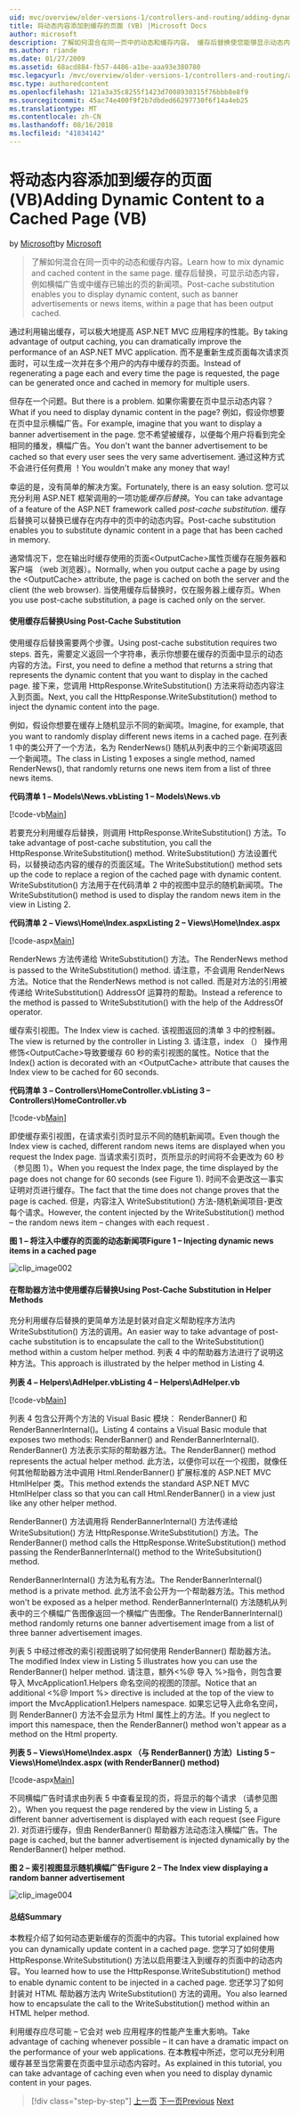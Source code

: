 ```yaml
---
uid: mvc/overview/older-versions-1/controllers-and-routing/adding-dynamic-content-to-a-cached-page-vb
title: 将动态内容添加到缓存的页面 (VB) |Microsoft Docs
author: microsoft
description: 了解如何混合在同一页中的动态和缓存内容。 缓存后替换使您能够显示动态内容，例如横幅广告 o...
ms.author: riande
ms.date: 01/27/2009
ms.assetid: 68acd884-fb57-4486-a1be-aaa93e380780
msc.legacyurl: /mvc/overview/older-versions-1/controllers-and-routing/adding-dynamic-content-to-a-cached-page-vb
msc.type: authoredcontent
ms.openlocfilehash: 121a3a35c8255f1423d7008930315f76bbb8e8f9
ms.sourcegitcommit: 45ac74e400f9f2b7dbded66297730f6f14a4eb25
ms.translationtype: MT
ms.contentlocale: zh-CN
ms.lasthandoff: 08/16/2018
ms.locfileid: "41834142"
---
```

<a name="adding-dynamic-content-to-a-cached-page-vb"></a><span data-ttu-id="6bb06-104">将动态内容添加到缓存的页面 (VB)</span><span class="sxs-lookup"><span data-stu-id="6bb06-104">Adding Dynamic Content to a Cached Page (VB)</span></span>
====================
<span data-ttu-id="6bb06-105">by [Microsoft](https://github.com/microsoft)</span><span class="sxs-lookup"><span data-stu-id="6bb06-105">by [Microsoft](https://github.com/microsoft)</span></span>

> <span data-ttu-id="6bb06-106">了解如何混合在同一页中的动态和缓存内容。</span><span class="sxs-lookup"><span data-stu-id="6bb06-106">Learn how to mix dynamic and cached content in the same page.</span></span> <span data-ttu-id="6bb06-107">缓存后替换，可显示动态内容，例如横幅广告或中缓存已输出的页的新闻项。</span><span class="sxs-lookup"><span data-stu-id="6bb06-107">Post-cache substitution enables you to display dynamic content, such as banner advertisements or news items, within a page that has been output cached.</span></span>


<span data-ttu-id="6bb06-108">通过利用输出缓存，可以极大地提高 ASP.NET MVC 应用程序的性能。</span><span class="sxs-lookup"><span data-stu-id="6bb06-108">By taking advantage of output caching, you can dramatically improve the performance of an ASP.NET MVC application.</span></span> <span data-ttu-id="6bb06-109">而不是重新生成页面每次请求页面时，可以生成一次并在多个用户的内存中缓存的页面。</span><span class="sxs-lookup"><span data-stu-id="6bb06-109">Instead of regenerating a page each and every time the page is requested, the page can be generated once and cached in memory for multiple users.</span></span>

<span data-ttu-id="6bb06-110">但存在一个问题。</span><span class="sxs-lookup"><span data-stu-id="6bb06-110">But there is a problem.</span></span> <span data-ttu-id="6bb06-111">如果你需要在页中显示动态内容？</span><span class="sxs-lookup"><span data-stu-id="6bb06-111">What if you need to display dynamic content in the page?</span></span> <span data-ttu-id="6bb06-112">例如，假设你想要在页中显示横幅广告。</span><span class="sxs-lookup"><span data-stu-id="6bb06-112">For example, imagine that you want to display a banner advertisement in the page.</span></span> <span data-ttu-id="6bb06-113">您不希望被缓存，以便每个用户将看到完全相同的播发，横幅广告。</span><span class="sxs-lookup"><span data-stu-id="6bb06-113">You don't want the banner advertisement to be cached so that every user sees the very same advertisement.</span></span> <span data-ttu-id="6bb06-114">通过这种方式不会进行任何费用 ！</span><span class="sxs-lookup"><span data-stu-id="6bb06-114">You wouldn't make any money that way!</span></span>

<span data-ttu-id="6bb06-115">幸运的是，没有简单的解决方案。</span><span class="sxs-lookup"><span data-stu-id="6bb06-115">Fortunately, there is an easy solution.</span></span> <span data-ttu-id="6bb06-116">您可以充分利用 ASP.NET 框架调用的一项功能*缓存后替换*。</span><span class="sxs-lookup"><span data-stu-id="6bb06-116">You can take advantage of a feature of the ASP.NET framework called *post-cache substitution*.</span></span> <span data-ttu-id="6bb06-117">缓存后替换可以替换已缓存在内存中的页中的动态内容。</span><span class="sxs-lookup"><span data-stu-id="6bb06-117">Post-cache substitution enables you to substitute dynamic content in a page that has been cached in memory.</span></span>


<span data-ttu-id="6bb06-118">通常情况下，您在输出时缓存使用的页面&lt;OutputCache&gt;属性页缓存在服务器和客户端 （web 浏览器）。</span><span class="sxs-lookup"><span data-stu-id="6bb06-118">Normally, when you output cache a page by using the &lt;OutputCache&gt; attribute, the page is cached on both the server and the client (the web browser).</span></span> <span data-ttu-id="6bb06-119">当使用缓存后替换时，仅在服务器上缓存页。</span><span class="sxs-lookup"><span data-stu-id="6bb06-119">When you use post-cache substitution, a page is cached only on the server.</span></span>


#### <a name="using-post-cache-substitution"></a><span data-ttu-id="6bb06-120">使用缓存后替换</span><span class="sxs-lookup"><span data-stu-id="6bb06-120">Using Post-Cache Substitution</span></span>

<span data-ttu-id="6bb06-121">使用缓存后替换需要两个步骤。</span><span class="sxs-lookup"><span data-stu-id="6bb06-121">Using post-cache substitution requires two steps.</span></span> <span data-ttu-id="6bb06-122">首先，需要定义返回一个字符串，表示你想要在缓存的页面中显示的动态内容的方法。</span><span class="sxs-lookup"><span data-stu-id="6bb06-122">First, you need to define a method that returns a string that represents the dynamic content that you want to display in the cached page.</span></span> <span data-ttu-id="6bb06-123">接下来，您调用 HttpResponse.WriteSubstitution() 方法来将动态内容注入到页面。</span><span class="sxs-lookup"><span data-stu-id="6bb06-123">Next, you call the HttpResponse.WriteSubstitution() method to inject the dynamic content into the page.</span></span>

<span data-ttu-id="6bb06-124">例如，假设你想要在缓存上随机显示不同的新闻项。</span><span class="sxs-lookup"><span data-stu-id="6bb06-124">Imagine, for example, that you want to randomly display different news items in a cached page.</span></span> <span data-ttu-id="6bb06-125">在列表 1 中的类公开了一个方法，名为 RenderNews() 随机从列表中的三个新闻项返回一个新闻项。</span><span class="sxs-lookup"><span data-stu-id="6bb06-125">The class in Listing 1 exposes a single method, named RenderNews(), that randomly returns one news item from a list of three news items.</span></span>

<span data-ttu-id="6bb06-126">**代码清单 1 – Models\News.vb**</span><span class="sxs-lookup"><span data-stu-id="6bb06-126">**Listing 1 – Models\News.vb**</span></span>

[!code-vb[Main](adding-dynamic-content-to-a-cached-page-vb/samples/sample1.vb)]

<span data-ttu-id="6bb06-127">若要充分利用缓存后替换，则调用 HttpResponse.WriteSubstitution() 方法。</span><span class="sxs-lookup"><span data-stu-id="6bb06-127">To take advantage of post-cache substitution, you call the HttpResponse.WriteSubstitution() method.</span></span> <span data-ttu-id="6bb06-128">WriteSubstitution() 方法设置代码，以替换动态内容的缓存的页面区域。</span><span class="sxs-lookup"><span data-stu-id="6bb06-128">The WriteSubstitution() method sets up the code to replace a region of the cached page with dynamic content.</span></span> <span data-ttu-id="6bb06-129">WriteSubstitution() 方法用于在代码清单 2 中的视图中显示的随机新闻项。</span><span class="sxs-lookup"><span data-stu-id="6bb06-129">The WriteSubstitution() method is used to display the random news item in the view in Listing 2.</span></span>

<span data-ttu-id="6bb06-130">**代码清单 2 – Views\Home\Index.aspx**</span><span class="sxs-lookup"><span data-stu-id="6bb06-130">**Listing 2 – Views\Home\Index.aspx**</span></span>

[!code-aspx[Main](adding-dynamic-content-to-a-cached-page-vb/samples/sample2.aspx)]

<span data-ttu-id="6bb06-131">RenderNews 方法传递给 WriteSubstitution() 方法。</span><span class="sxs-lookup"><span data-stu-id="6bb06-131">The RenderNews method is passed to the WriteSubstitution() method.</span></span> <span data-ttu-id="6bb06-132">请注意，不会调用 RenderNews 方法。</span><span class="sxs-lookup"><span data-stu-id="6bb06-132">Notice that the RenderNews method is not called.</span></span> <span data-ttu-id="6bb06-133">而是对方法的引用被传递给 WriteSubstitution() AddressOf 运算符的帮助。</span><span class="sxs-lookup"><span data-stu-id="6bb06-133">Instead a reference to the method is passed to WriteSubstitution() with the help of the AddressOf operator.</span></span>

<span data-ttu-id="6bb06-134">缓存索引视图。</span><span class="sxs-lookup"><span data-stu-id="6bb06-134">The Index view is cached.</span></span> <span data-ttu-id="6bb06-135">该视图返回的清单 3 中的控制器。</span><span class="sxs-lookup"><span data-stu-id="6bb06-135">The view is returned by the controller in Listing 3.</span></span> <span data-ttu-id="6bb06-136">请注意，index （） 操作用修饰&lt;OutputCache&gt;导致要缓存 60 秒的索引视图的属性。</span><span class="sxs-lookup"><span data-stu-id="6bb06-136">Notice that the Index() action is decorated with an &lt;OutputCache&gt; attribute that causes the Index view to be cached for 60 seconds.</span></span>

<span data-ttu-id="6bb06-137">**代码清单 3 – Controllers\HomeController.vb**</span><span class="sxs-lookup"><span data-stu-id="6bb06-137">**Listing 3 – Controllers\HomeController.vb**</span></span>

[!code-vb[Main](adding-dynamic-content-to-a-cached-page-vb/samples/sample3.vb)]

<span data-ttu-id="6bb06-138">即使缓存索引视图，在请求索引页时显示不同的随机新闻项。</span><span class="sxs-lookup"><span data-stu-id="6bb06-138">Even though the Index view is cached, different random news items are displayed when you request the Index page.</span></span> <span data-ttu-id="6bb06-139">当请求索引页时，页所显示的时间将不会更改为 60 秒 （参见图 1）。</span><span class="sxs-lookup"><span data-stu-id="6bb06-139">When you request the Index page, the time displayed by the page does not change for 60 seconds (see Figure 1).</span></span> <span data-ttu-id="6bb06-140">时间不会更改这一事实证明对页进行缓存。</span><span class="sxs-lookup"><span data-stu-id="6bb06-140">The fact that the time does not change proves that the page is cached.</span></span> <span data-ttu-id="6bb06-141">但是，内容注入 WriteSubstitution() 方法-随机新闻项目-更改每个请求。</span><span class="sxs-lookup"><span data-stu-id="6bb06-141">However, the content injected by the WriteSubstitution() method – the random news item – changes with each request .</span></span>

<span data-ttu-id="6bb06-142">**图 1 – 将注入中缓存的页面的动态新闻项**</span><span class="sxs-lookup"><span data-stu-id="6bb06-142">**Figure 1 – Injecting dynamic news items in a cached page**</span></span>

![clip_image002](adding-dynamic-content-to-a-cached-page-vb/_static/image1.jpg)

#### <a name="using-post-cache-substitution-in-helper-methods"></a><span data-ttu-id="6bb06-144">在帮助器方法中使用缓存后替换</span><span class="sxs-lookup"><span data-stu-id="6bb06-144">Using Post-Cache Substitution in Helper Methods</span></span>

<span data-ttu-id="6bb06-145">充分利用缓存后替换的更简单方法是封装对自定义帮助程序方法内 WriteSubstitution() 方法的调用。</span><span class="sxs-lookup"><span data-stu-id="6bb06-145">An easier way to take advantage of post-cache substitution is to encapsulate the call to the WriteSubstitution() method within a custom helper method.</span></span> <span data-ttu-id="6bb06-146">列表 4 中的帮助器方法进行了说明这种方法。</span><span class="sxs-lookup"><span data-stu-id="6bb06-146">This approach is illustrated by the helper method in Listing 4.</span></span>

<span data-ttu-id="6bb06-147">**列表 4 – Helpers\AdHelper.vb**</span><span class="sxs-lookup"><span data-stu-id="6bb06-147">**Listing 4 – Helpers\AdHelper.vb**</span></span>

[!code-vb[Main](adding-dynamic-content-to-a-cached-page-vb/samples/sample4.vb)]

<span data-ttu-id="6bb06-148">列表 4 包含公开两个方法的 Visual Basic 模块： RenderBanner() 和 RenderBannerInternal()。</span><span class="sxs-lookup"><span data-stu-id="6bb06-148">Listing 4 contains a Visual Basic module that exposes two methods: RenderBanner() and RenderBannerInternal().</span></span> <span data-ttu-id="6bb06-149">RenderBanner() 方法表示实际的帮助器方法。</span><span class="sxs-lookup"><span data-stu-id="6bb06-149">The RenderBanner() method represents the actual helper method.</span></span> <span data-ttu-id="6bb06-150">此方法，以便你可以在一个视图，就像任何其他帮助器方法中调用 Html.RenderBanner() 扩展标准的 ASP.NET MVC HtmlHelper 类。</span><span class="sxs-lookup"><span data-stu-id="6bb06-150">This method extends the standard ASP.NET MVC HtmlHelper class so that you can call Html.RenderBanner() in a view just like any other helper method.</span></span>

<span data-ttu-id="6bb06-151">RenderBanner() 方法调用将 RenderBannerInternal() 方法传递给 WriteSubsitution() 方法 HttpResponse.WriteSubstitution() 方法。</span><span class="sxs-lookup"><span data-stu-id="6bb06-151">The RenderBanner() method calls the HttpResponse.WriteSubstitution() method passing the RenderBannerInternal() method to the WriteSubsitution() method.</span></span>

<span data-ttu-id="6bb06-152">RenderBannerInternal() 方法为私有方法。</span><span class="sxs-lookup"><span data-stu-id="6bb06-152">The RenderBannerInternal() method is a private method.</span></span> <span data-ttu-id="6bb06-153">此方法不会公开为一个帮助器方法。</span><span class="sxs-lookup"><span data-stu-id="6bb06-153">This method won't be exposed as a helper method.</span></span> <span data-ttu-id="6bb06-154">RenderBannerInternal() 方法随机从列表中的三个横幅广告图像返回一个横幅广告图像。</span><span class="sxs-lookup"><span data-stu-id="6bb06-154">The RenderBannerInternal() method randomly returns one banner advertisement image from a list of three banner advertisement images.</span></span>

<span data-ttu-id="6bb06-155">列表 5 中经过修改的索引视图说明了如何使用 RenderBanner() 帮助器方法。</span><span class="sxs-lookup"><span data-stu-id="6bb06-155">The modified Index view in Listing 5 illustrates how you can use the RenderBanner() helper method.</span></span> <span data-ttu-id="6bb06-156">请注意，额外&lt;%@ 导入 %&gt;指令，则包含要导入 MvcApplication1.Helpers 命名空间的视图的顶部。</span><span class="sxs-lookup"><span data-stu-id="6bb06-156">Notice that an additional &lt;%@ Import %&gt; directive is included at the top of the view to import the MvcApplication1.Helpers namespace.</span></span> <span data-ttu-id="6bb06-157">如果忘记导入此命名空间，则 RenderBanner() 方法不会显示为 Html 属性上的方法。</span><span class="sxs-lookup"><span data-stu-id="6bb06-157">If you neglect to import this namespace, then the RenderBanner() method won't appear as a method on the Html property.</span></span>

<span data-ttu-id="6bb06-158">**列表 5 – Views\Home\Index.aspx （与 RenderBanner() 方法）**</span><span class="sxs-lookup"><span data-stu-id="6bb06-158">**Listing 5 – Views\Home\Index.aspx (with RenderBanner() method)**</span></span>

[!code-aspx[Main](adding-dynamic-content-to-a-cached-page-vb/samples/sample5.aspx)]

<span data-ttu-id="6bb06-159">不同横幅广告时请求由列表 5 中查看呈现的页，将显示的每个请求 （请参见图 2）。</span><span class="sxs-lookup"><span data-stu-id="6bb06-159">When you request the page rendered by the view in Listing 5, a different banner advertisement is displayed with each request (see Figure 2).</span></span> <span data-ttu-id="6bb06-160">对页进行缓存，但由 RenderBanner() 帮助器方法动态注入横幅广告。</span><span class="sxs-lookup"><span data-stu-id="6bb06-160">The page is cached, but the banner advertisement is injected dynamically by the RenderBanner() helper method.</span></span>

<span data-ttu-id="6bb06-161">**图 2 – 索引视图显示随机横幅广告**</span><span class="sxs-lookup"><span data-stu-id="6bb06-161">**Figure 2 – The Index view displaying a random banner advertisement**</span></span>

![clip_image004](adding-dynamic-content-to-a-cached-page-vb/_static/image2.jpg)

#### <a name="summary"></a><span data-ttu-id="6bb06-163">总结</span><span class="sxs-lookup"><span data-stu-id="6bb06-163">Summary</span></span>

<span data-ttu-id="6bb06-164">本教程介绍了如何动态更新缓存的页面中的内容。</span><span class="sxs-lookup"><span data-stu-id="6bb06-164">This tutorial explained how you can dynamically update content in a cached page.</span></span> <span data-ttu-id="6bb06-165">您学习了如何使用 HttpResponse.WriteSubstitution() 方法以启用要注入到缓存的页面中的动态内容。</span><span class="sxs-lookup"><span data-stu-id="6bb06-165">You learned how to use the HttpResponse.WriteSubstitution() method to enable dynamic content to be injected in a cached page.</span></span> <span data-ttu-id="6bb06-166">您还学习了如何封装对 HTML 帮助器方法内 WriteSubstitution() 方法的调用。</span><span class="sxs-lookup"><span data-stu-id="6bb06-166">You also learned how to encapsulate the call to the WriteSubstitution() method within an HTML helper method.</span></span>

<span data-ttu-id="6bb06-167">利用缓存应尽可能 – 它会对 web 应用程序的性能产生重大影响。</span><span class="sxs-lookup"><span data-stu-id="6bb06-167">Take advantage of caching whenever possible – it can have a dramatic impact on the performance of your web applications.</span></span> <span data-ttu-id="6bb06-168">在本教程中所述，您可以充分利用缓存甚至当您需要在页面中显示动态内容时。</span><span class="sxs-lookup"><span data-stu-id="6bb06-168">As explained in this tutorial, you can take advantage of caching even when you need to display dynamic content in your pages.</span></span>

> [!div class="step-by-step"]
> <span data-ttu-id="6bb06-169">[上一页](improving-performance-with-output-caching-vb.md)
> [下一页](creating-a-controller-vb.md)</span><span class="sxs-lookup"><span data-stu-id="6bb06-169">[Previous](improving-performance-with-output-caching-vb.md)
[Next](creating-a-controller-vb.md)</span></span>
